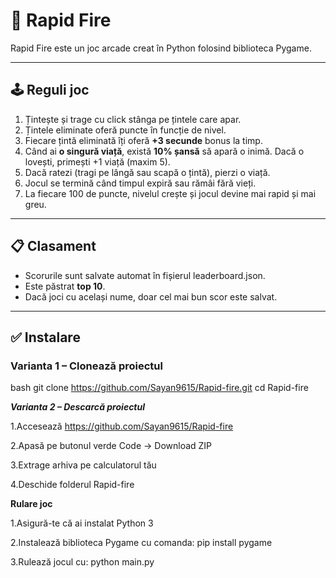 # 🎯 Rapid Fire

Rapid Fire este un joc arcade creat în Python folosind biblioteca Pygame.

---

## 🕹️ Reguli joc

1. Țintește și trage cu click stânga pe țintele care apar.
2. Țintele eliminate oferă puncte în funcție de nivel.
3. Fiecare țintă eliminată îți oferă **+3 secunde** bonus la timp.
4. Când ai **o singură viață**, există **10% șansă** să apară o inimă. Dacă o lovești, primești +1 viață (maxim 5).
5. Dacă ratezi (tragi pe lângă sau scapă o țintă), pierzi o viață.
6. Jocul se termină când timpul expiră sau rămâi fără vieți.
7. La fiecare 100 de puncte, nivelul crește și jocul devine mai rapid și mai greu.

---

## 📋 Clasament

- Scorurile sunt salvate automat în fișierul leaderboard.json.
- Este păstrat **top 10**.
- Dacă joci cu același nume, doar cel mai bun scor este salvat.

---

## ✅ Instalare

### Varianta 1 – Clonează proiectul

bash
git clone https://github.com/Sayan9615/Rapid-fire.git
cd Rapid-fire

***Varianta 2 – Descarcă proiectul***

1.Accesează https://github.com/Sayan9615/Rapid-fire

2.Apasă pe butonul verde Code → Download ZIP

3.Extrage arhiva pe calculatorul tău

4.Deschide folderul Rapid-fire

**Rulare joc**

1.Asigură-te că ai instalat Python 3

2.Instalează biblioteca Pygame cu comanda:
  pip install pygame

3.Rulează jocul cu:
  python main.py

